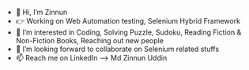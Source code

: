 - 👋 Hi, I’m Zinnun
- 👉 Working on Web Automation testing, Selenium Hybrid Framework
- 👀 I’m interested in Coding, Solving Puzzle, Sudoku, Reading Fiction & Non-Fiction Books, Reaching out new people 
- 💞️ I’m looking forward to collaborate on Selenium related stuffs
- 📫 Reach me on LinkedIn --> Md Zinnun Uddin

<!---
mdzinnun75/mdzinnun75 is a ✨ special ✨ repository because its `README.md` (this file) appears on your GitHub profile.
You can click the Preview link to take a look at your changes.
--->
